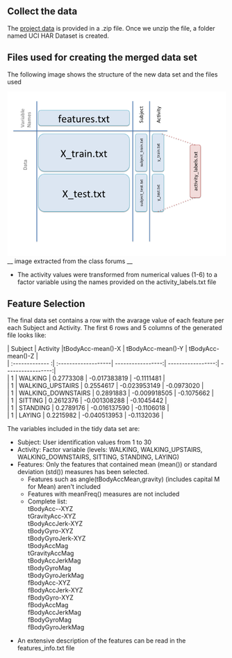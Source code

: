 ## Collect the data
The [project data](https://d396qusza40orc.cloudfront.net/getdata%2Fprojectfiles%2FUCI%20HAR%20Dataset.zip) is provided in a .zip file.
Once we unzip the file, a folder named UCI HAR Dataset is created.  

## Files used for creating the merged data set  
The following image shows the structure of the new data set and the files used  

![image](data.png)  
__ image extracted from the class forums __  
  
- The activity values were transformed from numerical values (1-6) to a factor variable using the names provided on the activity_labels.txt file  

## Feature Selection  

The final data set contains a row with the avarage value of each feature per each Subject and Activity. The first 6 rows and 5 columns of the generated file looks like:  

| Subject         | Activity            |tBodyAcc-mean()-X  | tBodyAcc-mean()-Y | tBodyAcc-mean()-Z |  
| :------------- :| :-------------------| -----------------:| -----------------:| -----------------:|  
| 1               |  WALKING            |       0.2773308   |   -0.017383819    |    -0.1111481     |  
| 1               |  WALKING_UPSTAIRS   |       0.2554617   |   -0.023953149    |    -0.0973020     |  
| 1               |  WALKING_DOWNSTAIRS |       0.2891883   |   -0.009918505    |    -0.1075662     |  
| 1               |  SITTING            |       0.2612376   |   -0.001308288    |    -0.1045442     |  
| 1               |  STANDING           |       0.2789176   |   -0.016137590    |    -0.1106018     |  
| 1               |  LAYING             |       0.2215982   |   -0.040513953    |    -0.1132036     |  
  
  
The variables included in the tidy data set are:  
- Subject: User identification values from 1 to 30
- Activity: Factor variable (levels: WALKING, WALKING_UPSTAIRS, WALKING_DOWNSTAIRS, SITTING, STANDING, LAYING)  
- Features: Only the features that contained mean (mean()) or standard deviation (std()) measures has been selected.  
  - Features such as angle(tBodyAccMean,gravity) (includes capital M for Mean) aren't included
  - Features with meanFreq() measures are not included  
  - Complete list:  
	tBodyAcc--XYZ  
	tGravityAcc-XYZ  
	tBodyAccJerk-XYZ  
	tBodyGyro-XYZ  
	tBodyGyroJerk-XYZ  
	tBodyAccMag  
	tGravityAccMag  
	tBodyAccJerkMag  
	tBodyGyroMag  
	tBodyGyroJerkMag  
	fBodyAcc-XYZ  
	fBodyAccJerk-XYZ  
	fBodyGyro-XYZ  
	fBodyAccMag  
	fBodyAccJerkMag  
	fBodyGyroMag  
	fBodyGyroJerkMag  
    
* An extensive description of the features can be read in the features_info.txt file



